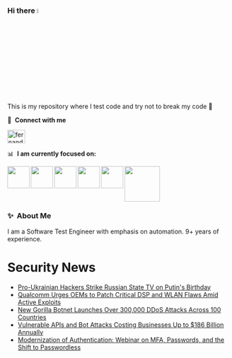 ### Hi there <a href="https://www.gautamkrishnar.com/"><img src="https://media.giphy.com/media/hvRJCLFzcasrR4ia7z/giphy.gif" width="5%"></a>
This is my repository where I test code and try not to break my code :rofl:

🔗 &nbsp;**Connect with me**
<p align="left">
<a href="https://linkedin.com/in/fernandorlcruz" target="blank"><img align="center" src="https://raw.githubusercontent.com/rahuldkjain/github-profile-readme-generator/master/src/images/icons/Social/linked-in-alt.svg" alt="fernando cruz" height="30" width="40" /></a>
  
📊 &nbsp;**I am currently focused on:**

<img align="left" width='50' height='50' src="https://cdn.jsdelivr.net/gh/devicons/devicon/icons/python/python-original-wordmark.svg" />
<img align="left" width='50' height='50' src="https://cdn.jsdelivr.net/gh/devicons/devicon/icons/csharp/csharp-original.svg" />
<img align="left" width='50' height='50' src="https://cdn.jsdelivr.net/gh/devicons/devicon/icons/jenkins/jenkins-original.svg" />
<img align="left" width='50' height='50' src="https://specflow.org/wp-content/uploads/2021/05/SpecFlow-Icon.png" />
<img align="left" width='50' height='50' src="https://www.svgrepo.com/show/306098/githubactions.svg" />
<img width='80' height='80' src="https://cdn2.vectorstock.com/i/1000x1000/64/81/security-testing-concept-icon-safety-audit-key-vector-29166481.jpg" />
          
          
  
### ✨&nbsp; About Me

I am a Software Test Engineer with emphasis on automation. 9+ years of experience.

# Security News
<!-- BLOG-POST-LIST:START -->
- [Pro-Ukrainian Hackers Strike Russian State TV on Putin&#39;s Birthday](https://thehackernews.com/2024/10/pro-ukrainian-hackers-strike-russian.html)
- [Qualcomm Urges OEMs to Patch Critical DSP and WLAN Flaws Amid Active Exploits](https://thehackernews.com/2024/10/qualcomm-urges-oems-to-patch-critical.html)
- [New Gorilla Botnet Launches Over 300,000 DDoS Attacks Across 100 Countries](https://thehackernews.com/2024/10/new-gorilla-botnet-launches-over-300000.html)
- [Vulnerable APIs and Bot Attacks Costing Businesses Up to $186 Billion Annually](https://thehackernews.com/2024/10/vulnerable-apis-and-bot-attacks-costing.html)
- [Modernization of Authentication: Webinar on MFA, Passwords, and the Shift to Passwordless](https://thehackernews.com/2024/10/modernization-of-authentication-webinar.html)
<!-- BLOG-POST-LIST:END -->
